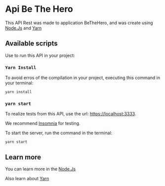 # Api Be The Hero

This API Rest was made to application BeTheHero, and was create using [Node.Js](https://nodejs.org/en/) and [Yarn](https://yarnpkg.com/)


## Available scripts

Use to run this API in your project:

### `Yarn Install`

To avoid erros of the compilation in your project, executing this command in your terminal:

```
yarn install
```

### `yarn start`

To realize tests from this API, use the url: [https://localhost:3333](https://localhost:3333).

We recommend [Insomnia](https://insomnia.rest/download) for testing.

To start the server, run the command in the terminal:
```
yarn start
```

## Learn more

You can learn more in the [Node.Js](https://nodejs.org/en/docs/)

Also learn about [Yarn](https://classic.yarnpkg.com/lang/en/docs/)
